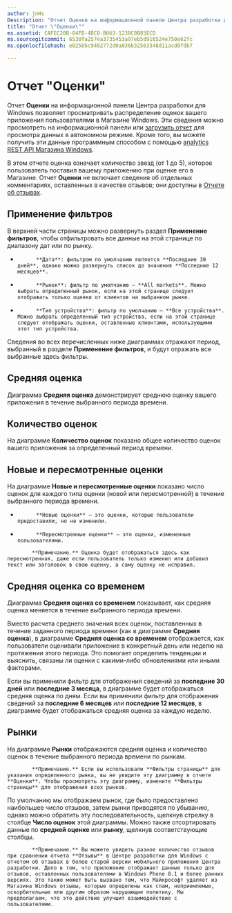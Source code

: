 ```yaml
---
author: jnHs
Description: "Отчет Оценки на информационной панели Центра разработки для Windows позволяет просматривать распределение оценок вашего приложения пользователями в Магазине Windows."
title: "Отчет \"Оценки\""
ms.assetid: CAFEC20B-04FB-48C8-B663-1238C0B85ECD
ms.sourcegitcommit: 6530fa257ea3735453a97eb5d916524e750e62fc
ms.openlocfilehash: e0258bc9402772d0a036b32563348d11acd0fdb7

---
```


# Отчет "Оценки"


Отчет **Оценки** на информационной панели Центра разработки для Windows позволяет просматривать распределение оценок вашего приложения пользователями в Магазине Windows. Эти сведения можно просмотреть на информационной панели или [загрузить отчет](download-analytic-reports.md) для просмотра данных в автономном режиме. Кроме того, вы можете получить эти данные программным способом с помощью [analytics REST API Магазина Windows](../monetize/access-analytics-data-using-windows-store-services.md).

В этом отчете оценка означает количество звезд (от 1 до 5), которое пользователь поставил вашему приложению при оценке его в Магазине. Отчет **Оценки** не включает сведения об отдельных комментариях, оставленных в качестве отзывов; они доступны в [Отчете об отзывах](reviews-report.md).

## Применение фильтров


В верхней части страницы можно развернуть раздел **Применение фильтров**, чтобы отфильтровать все данные на этой странице по диапазону дат или по рынку.

-   
            **Дата**: фильтром по умолчанию является **Последние 30 дней**, однако можно развернуть список до значения **Последние 12 месяцев**.
-   
            **Рынок**: фильтр по умолчанию — **All markets**. Можно выбрать определенный рынок, если на этой странице следует отображать только оценки от клиентов на выбранном рынке.
-   
            **Тип устройства**: фильтр по умолчанию — **Все устройства**. Можно выбрать определенный тип устройства, если на этой странице следует отображать оценки, оставленные клиентами, использующими этот тип устройства.

Сведения во всех перечисленных ниже диаграммах отражают период, выбранный в разделе **Применение фильтров**, и будут отражать все выбранные здесь фильтры.

## Средняя оценка


Диаграмма **Средняя оценка** демонстрирует среднюю оценку вашего приложения в течение выбранного периода времени.

## Количество оценок


На диаграмме **Количество оценок** показано общее количество оценок вашего приложения за определенный период времени.

## Новые и пересмотренные оценки


На диаграмме **Новые и пересмотренные оценки** показано число оценок для каждого типа оценки (новой или пересмотренной) в течение выбранного периода времени.

-   
            **Новые оценки** – это оценки, которые пользователи предоставили, но не изменили.
-   
            **Пересмотренные оценки** — это оценки, измененные пользователями.

>
            **Примечание.** Оценка будет отображаться здесь как пересмотренная, даже если пользователь только изменил или добавил текст или заголовок в свою оценку, а саму оценку не исправил.

## Средняя оценка со временем


Диаграмма **Средняя оценка со временем** показывает, как средняя оценка меняется в течение выбранного периода времени.

Вместо расчета среднего значения всех оценок, поставленных в течение заданного периода времени (как в диаграмме **Средняя оценка**), в диаграмме **Средняя оценка со временем** отображается, как пользователи оценивали приложение в конкретный день или неделю на протяжении этого периода. Это помогает определить тенденции и выяснить, связаны ли оценки с какими-либо обновлениями или иными факторами.

Если вы применили фильтр для отображения сведений за **последние 30 дней** или **последние 3 месяца**, в диаграмме будет отображаться средняя оценка по дням. Если вы применили фильтр для отображения сведений за **последние 6 месяцев** или **последние 12 месяцев**, в диаграмме будет отображаться средняя оценка за каждую неделю.

## Рынки


На диаграмме **Рынки** отображаются средняя оценка и количество оценок в течение выбранного периода времени по рынкам.

> 
            **Примечание.** Если вы использовали **Фильтры страницы** для указания определенного рынка, вы не увидите эту диаграмму в отчете **Оценки**. Чтобы просмотреть эту диаграмму, измените **Фильтры страницы** для отображения всех рынков.

По умолчанию мы отображаем рынок, где было предоставлено наибольшее число отзывов, затем рынки приводятся по убыванию, однако можно обратить эту последовательность, щелкнув стрелку в столбце **Число оценок** этой диаграммы. Можно также отсортировать данные по **средней оценке** или **рынку**, щелкнув соответствующие столбцы.

> 
            **Примечание.** Вы можете увидеть разное количество отзывов при сравнении отчета **Отзывы** в Центре разработки для Windows с отчетом об отзывах в более старой версии мобильного приложения Центра разработки. Дело в том, что приложение отображает данные только для отзывов, оставленных пользователями в Windows Phone 8.1 и более ранних версиях. Это также может быть вызвано тем, что Майкрософт удаляет из Магазина Windows отзывы, которые определены как спам, неприемлемые, оскорбительные или другим образом нарушающие политику. Мы предполагаем, что это действие улучшит взаимодействие с пользователями.

 

 



<!--HONumber=Jun16_HO4-->


